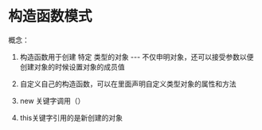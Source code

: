 # 构造函数模式
概念： 
1. 构造函数用于创建 特定 类型的对象  --- 不仅申明对象，还可以接受参数以便创建对象的时候设置对象的成员值

2. 自定义自己的构造函数，可以在里面声明自定义类型对象的属性和方法

3. new 关键字调用（）

4. this关键字引用的是新创建的对象

